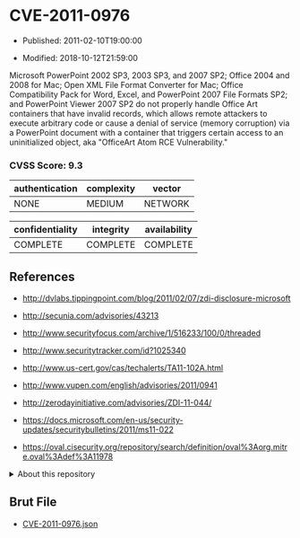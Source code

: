 # CVE-2011-0976

- Published: 2011-02-10T19:00:00

- Modified: 2018-10-12T21:59:00

Microsoft PowerPoint 2002 SP3, 2003 SP3, and 2007 SP2; Office 2004 and 2008 for Mac; Open XML File Format Converter for Mac; Office Compatibility Pack for Word, Excel, and PowerPoint 2007 File Formats SP2; and PowerPoint Viewer 2007 SP2 do not properly handle Office Art containers that have invalid records, which allows remote attackers to execute arbitrary code or cause a denial of service (memory corruption) via a PowerPoint document with a container that triggers certain access to an uninitialized object, aka "OfficeArt Atom RCE Vulnerability."

### CVSS Score: **9.3**

| authentication | complexity | vector |
| --- | --- | --- |
| NONE | MEDIUM | NETWORK |

| confidentiality | integrity | availability |
| --- | --- | --- |
| COMPLETE | COMPLETE | COMPLETE |

## References

* http://dvlabs.tippingpoint.com/blog/2011/02/07/zdi-disclosure-microsoft

* http://secunia.com/advisories/43213

* http://www.securityfocus.com/archive/1/516233/100/0/threaded

* http://www.securitytracker.com/id?1025340

* http://www.us-cert.gov/cas/techalerts/TA11-102A.html

* http://www.vupen.com/english/advisories/2011/0941

* http://zerodayinitiative.com/advisories/ZDI-11-044/

* https://docs.microsoft.com/en-us/security-updates/securitybulletins/2011/ms11-022

* https://oval.cisecurity.org/repository/search/definition/oval%3Aorg.mitre.oval%3Adef%3A11978

<details>
<summary>About this repository</summary> 

  This repository is part of the project [Live Hack CVE](https://github.com/Live-Hack-CVE). Main website can be found [www.live-hack.org](https://www.live-hack.org) 
  
  Made by [Sn0wAlice](https://github.com/Sn0wAlice) for the people that care about security and need to have a feed of the latest CVEs. Hope you enjoy it, don't forget to star the repo and follow me on [Twitter](https://twitter.com/Sn0wAlice) and [Github](https://github.com/Sn0wAlice). And that is my [personnal website](https://www.alice-snow.me/)

  - [Home Page](https://github.com/Live-Hack-CVE)
  - [Framework](https://github.com/Live-Hack-CVE/cve-framework)
  - [CVE database](https://github.com/Live-Hack-CVE/full_database)
  - [Changelog](https://github.com/Live-Hack-CVE/Changelog)
</details>

## Brut File

* [CVE-2011-0976.json](https://raw.githubusercontent.com/Live-Hack-CVE/full_database/main/cves/2011/CVE-2011-0976.json)

